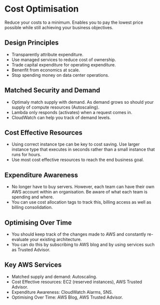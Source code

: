 # Cost Optimisation
Reduce your costs to a minimum. Enables you to pay the lowest price possible while still achieving your business objectives. 
## Design Principles 
- Transparently attribute expenditure. 
- Use managed services to reduce cost of ownership. 
- Trade capital expenditure for operating expenditure. 
- Benenfit from economics at scale. 
- Stop spending money on data center operations. 
## Matched Security and Demand
- Optimaly match supply with demand. As demand grows so should your supply of compute resources (Autoscaling).
- Lambda only responds (activates) when a request comes in. 
- CloudWatch can help you track of demand levels. 
## Cost Effective Resources
- Using correct instance tpe can be key to cost saving. Use larger instance type that executes in seconds rather than a small instance that runs for hours. 
- Use most cost effective resources to reach the end business goal. 
## Expenditure Awareness 
- No longer have to buy servers. However, each team can have their own AWS account within an organisation. Be aware of what each team is spending and where. 
- You can use cost allocation tags to track this, billing access as well as billing consolidation. 
## Optimising Over Time
- You should keep track of the changes made to AWS and constantly re-evaluate your existing architecture. 
- You can do this by subscribing to AWS blog and by using services such as Trusted Advisor. 
## Key AWS Services
- Matched supply and demand: Autoscaling. 
- Cost Effective resources: EC2 (reserved instances), AWS Trusted Advisor. 
- Expenditure Awareness: CloudWatch Alarms, SNS.
- Optimising Over Time: AWS Blog, AWS Trusted Advisor. 